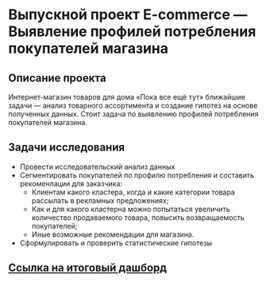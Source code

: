 # Выпускной проект E-commerce — Выявление профилей потребления покупателей магазина
## Описание проекта
Интернет-магазин товаров для дома «Пока все ещё тут» ближайшие задачи — анализ товарного ассортимента и создание гипотез на основе полученных данных.
Стоит задача по выявлению профилей потребления покупателей магазина. 

## Задачи исследования
 - Провести исследовательский анализ данных
 - Сегментировать покупателей по профилю потребления и составить рекоменлации для заказчика:
   - Клиентам какого кластера, когда и какие категории товара рассылать в рекламных предложениях;
   - Как и для какого кластерна можно попытаться увеличить количество продаваемого товара, повысить возвращаемость покупателей;
   - Иные возможные рекомендации для магазина.
 - Сформулировать и проверить статистические гипотезы

## [Ссылка на итоговый дашборд](https://public.tableau.com/views/E-com_16883139635100/sheet3?:language=en-US&:display_count=n&:origin=viz_share_link)
